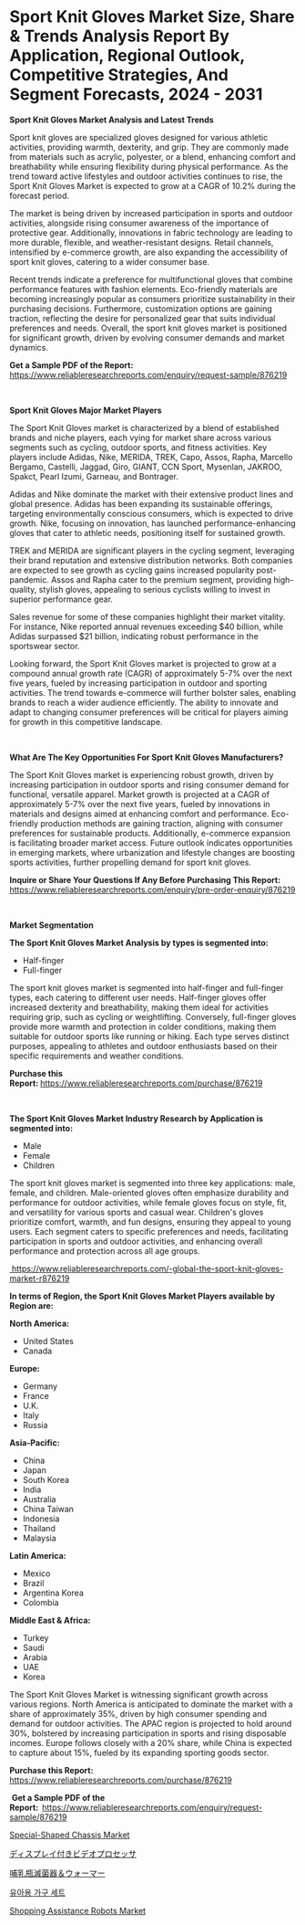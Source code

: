 <p><h1>Sport Knit Gloves Market Size, Share & Trends Analysis Report By Application, Regional Outlook, Competitive Strategies, And Segment Forecasts, 2024 - 2031</h1></p><p><strong>Sport Knit Gloves Market Analysis and Latest Trends</strong></p>
<p><p>Sport knit gloves are specialized gloves designed for various athletic activities, providing warmth, dexterity, and grip. They are commonly made from materials such as acrylic, polyester, or a blend, enhancing comfort and breathability while ensuring flexibility during physical performance. As the trend toward active lifestyles and outdoor activities continues to rise, the Sport Knit Gloves Market is expected to grow at a CAGR of 10.2% during the forecast period.</p><p>The market is being driven by increased participation in sports and outdoor activities, alongside rising consumer awareness of the importance of protective gear. Additionally, innovations in fabric technology are leading to more durable, flexible, and weather-resistant designs. Retail channels, intensified by e-commerce growth, are also expanding the accessibility of sport knit gloves, catering to a wider consumer base.</p><p>Recent trends indicate a preference for multifunctional gloves that combine performance features with fashion elements. Eco-friendly materials are becoming increasingly popular as consumers prioritize sustainability in their purchasing decisions. Furthermore, customization options are gaining traction, reflecting the desire for personalized gear that suits individual preferences and needs. Overall, the sport knit gloves market is positioned for significant growth, driven by evolving consumer demands and market dynamics.</p></p>
<p><strong>Get a Sample PDF of the Report:&nbsp;</strong> <a href="https://www.reliableresearchreports.com/enquiry/request-sample/876219">https://www.reliableresearchreports.com/enquiry/request-sample/876219</a></p>
<p>&nbsp;</p>
<p><strong>Sport Knit Gloves Major Market Players</strong></p>
<p><p>The Sport Knit Gloves market is characterized by a blend of established brands and niche players, each vying for market share across various segments such as cycling, outdoor sports, and fitness activities. Key players include Adidas, Nike, MERIDA, TREK, Capo, Assos, Rapha, Marcello Bergamo, Castelli, Jaggad, Giro, GIANT, CCN Sport, Mysenlan, JAKROO, Spakct, Pearl Izumi, Garneau, and Bontrager.</p><p>Adidas and Nike dominate the market with their extensive product lines and global presence. Adidas has been expanding its sustainable offerings, targeting environmentally conscious consumers, which is expected to drive growth. Nike, focusing on innovation, has launched performance-enhancing gloves that cater to athletic needs, positioning itself for sustained growth.</p><p>TREK and MERIDA are significant players in the cycling segment, leveraging their brand reputation and extensive distribution networks. Both companies are expected to see growth as cycling gains increased popularity post-pandemic. Assos and Rapha cater to the premium segment, providing high-quality, stylish gloves, appealing to serious cyclists willing to invest in superior performance gear.</p><p>Sales revenue for some of these companies highlight their market vitality. For instance, Nike reported annual revenues exceeding $40 billion, while Adidas surpassed $21 billion, indicating robust performance in the sportswear sector. </p><p>Looking forward, the Sport Knit Gloves market is projected to grow at a compound annual growth rate (CAGR) of approximately 5-7% over the next five years, fueled by increasing participation in outdoor and sporting activities. The trend towards e-commerce will further bolster sales, enabling brands to reach a wider audience efficiently. The ability to innovate and adapt to changing consumer preferences will be critical for players aiming for growth in this competitive landscape.</p></p>
<p>&nbsp;</p>
<p><strong>What Are The Key Opportunities For Sport Knit Gloves Manufacturers?</strong></p>
<p><p>The Sport Knit Gloves market is experiencing robust growth, driven by increasing participation in outdoor sports and rising consumer demand for functional, versatile apparel. Market growth is projected at a CAGR of approximately 5-7% over the next five years, fueled by innovations in materials and designs aimed at enhancing comfort and performance. Eco-friendly production methods are gaining traction, aligning with consumer preferences for sustainable products. Additionally, e-commerce expansion is facilitating broader market access. Future outlook indicates opportunities in emerging markets, where urbanization and lifestyle changes are boosting sports activities, further propelling demand for sport knit gloves.</p></p>
<p><strong>Inquire or Share Your Questions If Any Before Purchasing This Report:</strong> <a href="https://www.reliableresearchreports.com/enquiry/pre-order-enquiry/876219">https://www.reliableresearchreports.com/enquiry/pre-order-enquiry/876219</a></p>
<p>&nbsp;</p>
<p><strong>Market Segmentation</strong></p>
<p><strong>The Sport Knit Gloves Market Analysis by types is segmented into:</strong></p>
<p><ul><li>Half-finger</li><li>Full-finger</li></ul></p>
<p><p>The sport knit gloves market is segmented into half-finger and full-finger types, each catering to different user needs. Half-finger gloves offer increased dexterity and breathability, making them ideal for activities requiring grip, such as cycling or weightlifting. Conversely, full-finger gloves provide more warmth and protection in colder conditions, making them suitable for outdoor sports like running or hiking. Each type serves distinct purposes, appealing to athletes and outdoor enthusiasts based on their specific requirements and weather conditions.</p></p>
<p><strong>Purchase this Report:&nbsp;</strong><a href="https://www.reliableresearchreports.com/purchase/876219">https://www.reliableresearchreports.com/purchase/876219</a></p>
<p>&nbsp;</p>
<p><strong>The Sport Knit Gloves Market Industry Research by Application is segmented into:</strong></p>
<p><ul><li>Male</li><li>Female</li><li>Children</li></ul></p>
<p><p>The sport knit gloves market is segmented into three key applications: male, female, and children. Male-oriented gloves often emphasize durability and performance for outdoor activities, while female gloves focus on style, fit, and versatility for various sports and casual wear. Children's gloves prioritize comfort, warmth, and fun designs, ensuring they appeal to young users. Each segment caters to specific preferences and needs, facilitating participation in sports and outdoor activities, and enhancing overall performance and protection across all age groups.</p></p>
<p><a href="https://www.reliableresearchreports.com/-global-the-sport-knit-gloves-market-r876219">&nbsp;https://www.reliableresearchreports.com/-global-the-sport-knit-gloves-market-r876219</a></p>
<p><strong>In terms of Region, the Sport Knit Gloves Market Players available by Region are:</strong></p>
<p>
    <p> <strong> North America: </strong>
        <ul>
            <li>United States</li>
            <li>Canada</li>
        </ul>
        </p> 
    <p> <strong> Europe: </strong>
        <ul>
            <li>Germany</li>
            <li>France</li>
            <li>U.K.</li>
            <li>Italy</li>
            <li>Russia</li>
        </ul>
        </p> 
    <p> <strong> Asia-Pacific: </strong>
        <ul>
            <li>China</li>
            <li>Japan</li>
            <li>South Korea</li>
            <li>India</li>
            <li>Australia</li>
            <li>China Taiwan</li>
            <li>Indonesia</li>
            <li>Thailand</li>
            <li>Malaysia</li>
        </ul>
        </p> 
    <p> <strong> Latin America: </strong>
        <ul>
            <li>Mexico</li>
            <li>Brazil</li>
            <li>Argentina Korea</li>
            <li>Colombia</li>
        </ul>
        </p> 
    <p> <strong> Middle East & Africa: </strong>
        <ul>
            <li>Turkey</li>
            <li>Saudi</li>
            <li>Arabia</li>
            <li>UAE</li>
            <li>Korea</li>
        </ul>
    </p>
    </p>
<p><p>The Sport Knit Gloves Market is witnessing significant growth across various regions. North America is anticipated to dominate the market with a share of approximately 35%, driven by high consumer spending and demand for outdoor activities. The APAC region is projected to hold around 30%, bolstered by increasing participation in sports and rising disposable incomes. Europe follows closely with a 20% share, while China is expected to capture about 15%, fueled by its expanding sporting goods sector.</p></p>
<p><strong>Purchase this Report: </strong><a href="https://www.reliableresearchreports.com/purchase/876219">https://www.reliableresearchreports.com/purchase/876219</a></p>
<p>&nbsp;<strong>Get a Sample PDF of the Report:&nbsp;&nbsp;</strong><a href="https://www.reliableresearchreports.com/enquiry/request-sample/876219">https://www.reliableresearchreports.com/enquiry/request-sample/876219</a></p>
<p><strong></strong></p>
<p><p><a href="https://github.com/mharielmesa/Market-Research-Report-List-5/blob/main/special-shaped-chassis-market.md">Special-Shaped Chassis Market</a></p><p><a href="https://medium.com/@qyzhmeiu47/video-processors-with-display-market-%E3%81%AF-%E3%82%B3%E3%82%B9%E3%83%88%E7%AE%A1%E7%90%86%E3%81%A8%E5%8A%B9%E7%8E%87%E5%90%91%E4%B8%8A%E3%82%92%E5%84%AA%E5%85%88%E3%81%97%E3%81%BE%E3%81%99-%E3%81%95%E3%82%89%E3%81%AB-%E5%A0%B1%E5%91%8A%E6%9B%B8%E3%81%AF%E5%B8%82%E5%A0%B4%E3%81%AE%E9%9C%80%E8%A6%81%E9%9D%A2%E3%81%A8%E4%BE%9B%E7%B5%A6%E9%9D%A2%E3%81%AE%E4%B8%A1%E6%96%B9%E3%82%92%E3%82%AB%E3%83%90%E3%83%BC%E3%81%97%E3%81%A6%E3%81%84%E3%81%BE%E3%81%99-video-75fde414f622">ディスプレイ付きビデオプロセッサ</a></p><p><a href="https://medium.com/@jessicagtk0/baby-bottle-sterilizer-warmer-market-%E3%81%AE%E3%82%B0%E3%83%AD%E3%83%BC%E3%83%90%E3%83%AB%E5%B8%82%E5%A0%B4%E6%A6%82%E8%A6%81%E3%81%AF-%E4%B8%96%E7%95%8C%E3%81%8A%E3%82%88%E3%81%B3%E4%B8%BB%E8%A6%81%E5%B8%82%E5%A0%B4%E3%81%AB%E3%81%8A%E3%81%91%E3%82%8B%E6%A5%AD%E7%95%8C%E3%81%AB%E5%BD%B1%E9%9F%BF%E3%82%92%E4%B8%8E%E3%81%88%E3%82%8B%E4%B8%BB%E8%A6%81%E3%81%AA%E3%83%88%E3%83%AC%E3%83%B3%E3%83%89%E3%81%AB%E3%81%A4%E3%81%84%E3%81%A6-%E7%8B%AC%E8%87%AA%E3%81%AE%E8%A6%96%E7%82%B9%E3%82%92%E6%8F%90%E4%BE%9B%E3%81%97%E3%81%BE%E3%81%99-03bcd35f1d9a">哺乳瓶滅菌器＆ウォーマー</a></p><p><a href="https://medium.com/@biancamacdonald87/%EC%84%B8%EA%B3%84-baby-furniture-sets-market-%EC%9D%80-2024%EC%97%90%EC%84%9C-2031%EB%A1%9C-%EC%97%B0%ED%8F%89%EA%B7%A0-%EC%A6%9D%EA%B0%80%EC%9C%A8%EC%9D%84-%EB%B3%B4%EC%9D%BC-%EA%B2%83%EC%9C%BC%EB%A1%9C-%EC%98%88%EC%83%81%EB%90%A9%EB%8B%88%EB%8B%A4-01af57f0d8e1?postPublishedType=initial">유아용 가구 세트</a></p><p><a href="https://medium.com/@sharriscdk9/the-shopping-assistance-robots-market-is-experiencing-higher-than-anticipated-demand-compared-to-10c36d952c49">Shopping Assistance Robots Market</a></p></p>